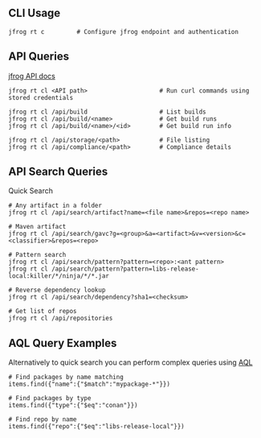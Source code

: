 ## CLI Usage

    jfrog rt c         # Configure jfrog endpoint and authentication

## API Queries

[jfrog API docs](https://www.jfrog.com/confluence/display/JFROG/Artifactory+REST+API)

    jfrog rt cl <API path>                    # Run curl commands using stored credentials
    
    jfrog rt cl /api/build                    # List builds
    jfrog rt cl /api/build/<name>             # Get build runs
    jfrog rt cl /api/build/<name>/<id>        # Get build run info
    
    jfrog rt cl /api/storage/<path>           # File listing
    jfrog rt cl /api/compliance/<path>        # Compliance details

## API Search Queries

Quick Search

    # Any artifact in a folder
    jfrog rt cl /api/search/artifact?name=<file name>&repos=<repo name>
    
    # Maven artifact
    jfrog rt cl /api/search/gavc?g=<group>&a=<artifact>&v=<version>&c=<classifier>&repos=<repo>

    # Pattern search
    jfrog rt cl /api/search/pattern?pattern=<repo>:<ant pattern>
    jfrog rt cl /api/search/pattern?pattern=libs-release-local:killer/*/ninja/*/*.jar

    # Reverse dependency lookup
    jfrog rt cl /api/search/dependency?sha1=<checksum>
    
    # Get list of repos
    jfrog rt cl /api/repositories

## AQL Query Examples

Alternatively to quick search you can perform complex queries using [AQL](https://www.jfrog.com/confluence/display/JFROG/Artifactory+REST+API#ArtifactoryRESTAPI-ArtifactoryQueryLanguage(AQL))

    # Find packages by name matching
    items.find({"name":{"$match":"mypackage-*"}})
    
    # Find packages by type
    items.find({"type":{"$eq":"conan"}})
    
    # Find repo by name
    items.find({"repo":{"$eq":"libs-release-local"}})
